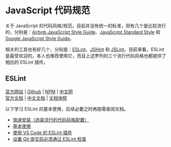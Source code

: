 # JavaScript 代码规范

关于 JavaScript 的代码风格/规范，目前并没有统一的标准，但有几个是比较流行的，分别是：[Airbnb JavaScript Style Guide](https://github.com/airbnb/javascript)、[JavaScript Standard Style](https://github.com/standard/standard) 和 [Google JavaScript Style Guide](https://github.com/google/eslint-config-google)。

相关的工具也有好几个，分别是：[ESLint](https://github.com/eslint/eslint)、[JSHint](https://github.com/jshint/jshint) 和 [JSLint](https://github.com/jslint-org/jslint)。目前来看，ESLint 是最受欢迎的，本人也推荐使用它，而且上述罗列的三个流行代码风格也都提供了相应的 ESLint 插件。

## ESLint

[官方网站](https://eslint.org/) | [Github](https://github.com/eslint/eslint) | [NPM](https://www.npmjs.com/package/eslint) | [中文网](https://cn.eslint.org/)  
[官方文档](https://eslint.org/docs/latest/user-guide/) | [中文文档](https://cn.eslint.org/docs/user-guide/) | [文档快照](./snapshoot/ESLintUserGuide/2022-08-29/)

以下学习 ESLint 的基本使用，后续必要之时再按需查阅文档。

- [快速安装（选装流行的代码风格配置）](./ESLint/快速安装.md)
- [基本使用](./ESLint/基本使用.md)
- [使用 VS Code 的 ESLint 插件](./ESLint/使用VSCode的ESLint插件.md)
- [设置 Git 提交前必须通过 ESLint 检查](./ESLint/设置Git提交前必须通过ESLint检查.md)
